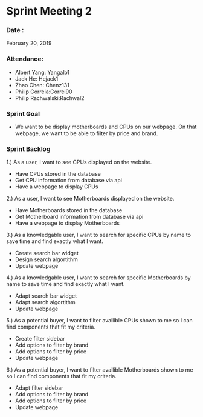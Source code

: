 # Sprint Meeting 2

### Date : 
February 20, 2019

### Attendance:
* Albert Yang: Yangalb1
* Jack He: Hejack1
* Zhao Chen: Chenz131 
* Philip Correia:Correi90
* Philip Rachwalski:Rachwal2

### Sprint Goal
* We want to be display motherboards and CPUs on our webpage. 
On that webpage, we want to be able to filter by price and brand. 

### Sprint Backlog
1.) As a user, I want to see CPUs displayed on the website.
* Have CPUs stored in the database
* Get CPU information from database via api
* Have a webpage to display CPUs

2.) As a user, I want to see Motherboards displayed on the website.
* Have Motherboards stored in the database
* Get Motherboard information from database via api
* Have a webpage to display Motherboards

3.) As a knowledgable user, I want to search for specific CPUs by name to save time and find exactly what I want.
* Create search bar widget
* Design search algortithm
* Update webpage

4.) As a knowledgable user, I want to search for specific Motherboards by name to save time and find exactly what I want.
* Adapt search bar widget
* Adapt search algortithm
* Update webpage

5.) As a potential buyer, I want to filter availible CPUs shown to me so I can find components that fit my criteria.
* Create filter sidebar
* Add options to filter by brand
* Add options to filter by price
* Update webpage

6.) As a potential buyer, I want to filter availible Motherboards shown to me so I can find components that fit my criteria.
* Adapt filter sidebar
* Add options to filter by brand
* Add options to filter by price
* Update webpage
